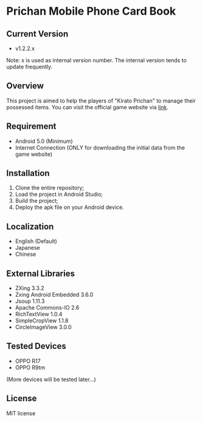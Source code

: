 Prichan Mobile Phone Card Book
=======

## Current Version
* v1.2.2.x

Note: x is used as internal version number. The internal version tends to update frequently.

## Overview
This project is aimed to help the players of "Kirato Prichan" to manage their possessed items. You can visit the official game website via [link][prichan_web].

[prichan_web]: https://prichan.jp/

## Requirement
* Android 5.0 (Minimum)
* Internet Connection (ONLY for downloading the initial data from the game website)

## Installation
1. Clone the entire repository;
2. Load the project in Android Studio;
3. Build the project;
4. Deploy the apk file on your Android device.

## Localization
* English (Default)
* Japanese 
* Chinese

## External Libraries
* ZXing 3.3.2
* Zxing Android Embedded 3.6.0
* Jsoup 1.11.3
* Apache Commons-IO 2.6
* RichTextView 1.0.4
* SimpleCropView 1.1.8
* CircleImageView 3.0.0

## Tested Devices
* OPPO R17
* OPPO R9tm

(More devices will be tested later...)

## License
MIT license
